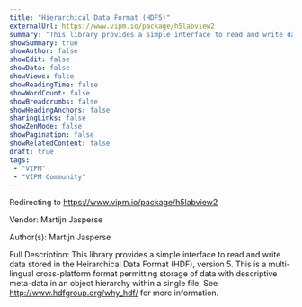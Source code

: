 ```yaml
---
title: "Hierarchical Data Format (HDF5)"
externalUrl: https://www.vipm.io/package/h5labview2
summary: "This library provides a simple interface to read and write data stored in the Heirarchical Data Format (HDF), version 5."
showSummary: true
showAuthor: false
showEdit: false
showData: false
showViews: false
showReadingTime: false
showWordCount: false
showBreadcrumbs: false
showHeadingAnchors: false
sharingLinks: false
showZenMode: false
showPagination: false
showRelatedContent: false
draft: true
tags:
 - "VIPM"
 - "VIPM Community"
---
```


Redirecting to https://www.vipm.io/package/h5labview2

Vendor: Martijn Jasperse

Author(s): Martijn Jasperse
 
Full Description:
This library provides a simple interface to read and write data stored in the Heirarchical Data Format (HDF), version 5. This is a multi-lingual cross-platform format permitting storage of data with descriptive meta-data in an object hierarchy within a single file. See http://www.hdfgroup.org/why_hdf/ for more information.